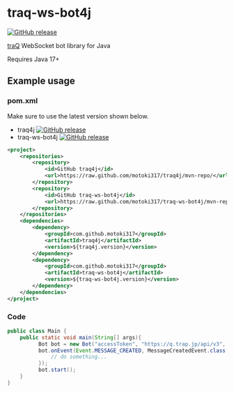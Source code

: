# traq-ws-bot4j

[![GitHub release](https://img.shields.io/github/release/motoki317/traq-ws-bot4j.svg)](https://GitHub.com/motoki317/traq-ws-bot4j/releases/)

[traQ](https://github.com/traPtitech/traQ) WebSocket bot library for Java

Requires Java 17+

## Example usage

### pom.xml

Make sure to use the latest version shown below.

- traq4j
[![GitHub release](https://img.shields.io/github/release/motoki317/traq4j.svg)](https://GitHub.com/motoki317/traq4j/releases/)
- traq-ws-bot4j
[![GitHub release](https://img.shields.io/github/release/motoki317/traq-ws-bot4j.svg)](https://GitHub.com/motoki317/traq-ws-bot4j/releases/)

```xml
<project>
    <repositories>
        <repository>
            <id>GitHub traq4j</id>
            <url>https://raw.github.com/motoki317/traq4j/mvn-repo/</url>
        </repository>
        <repository>
            <id>GitHub traq-ws-bot4j</id>
            <url>https://raw.github.com/motoki317/traq-ws-bot4j/mvn-repo/</url>
        </repository>
    </repositories>
    <dependencies>
        <dependency>
            <groupId>com.github.motoki317</groupId>
            <artifactId>traq4j</artifactId>
            <version>${traq4j.version}</version>
        </dependency>
        <dependency>
            <groupId>com.github.motoki317</groupId>
            <artifactId>traq-ws-bot4j</artifactId>
            <version>${traq-ws-bot4j.version}</version>
        </dependency>
    </dependencies>
</project>
```

### Code

```java
public class Main {
    public static void main(String[] args){
          Bot bot = new Bot("accessToken", "https://q.trap.jp/api/v3", true);
          bot.onEvent(Event.MESSAGE_CREATED, MessageCreatedEvent.class, (e) -> {
              // do something...
          });
          bot.start();
    }
}
```
